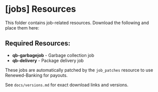 # [jobs] Resources

This folder contains job-related resources. Download the following and place them here:

## Required Resources:
- **qb-garbagejob** - Garbage collection job
- **qb-delivery** - Package delivery job

These jobs are automatically patched by the `job_patches` resource to use Renewed-Banking for payouts.

See `docs/versions.md` for exact download links and versions.





